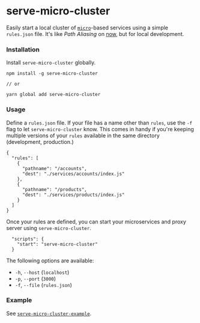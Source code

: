 # serve-micro-cluster
Easily start a local cluster of [`micro`](https://github.com/zeit/micro)-based services using a simple `rules.json` file. It's like *Path Aliasing* on [now](https://zeit.co/now), but for local development.

### Installation

Install `serve-micro-cluster` globally.

```
npm install -g serve-micro-cluster

// or

yarn global add serve-micro-cluster
```

### Usage

Define a `rules.json` file. If your file has a name other than `rules`, use the `-f` flag to let `serve-micro-cluster` know. This comes in handy if you're keeping multiple versions of your `rules` available in the same directory (development, production.)

```
{
  "rules": [
    {
      "pathname": "/accounts",
      "dest": "./services/accounts/index.js"
    },
    {
      "pathname": "/products",
      "dest": "./services/products/index.js"
    }
  ]
}
```

Once your rules are defined, you can start your microservices and proxy server using `serve-micro-cluster`.

```
  "scripts": {
    "start": "serve-micro-cluster"
  }
```

The following options are available:

 - `-h`, `--host` (`localhost`)
 - `-p`, `--port` (`3000`)
 - `-f`, `--file` (`rules.json`)

### Example
See [`serve-micro-cluster-example`](https://github.com/tylersnyder/serve-micro-cluster-example).
